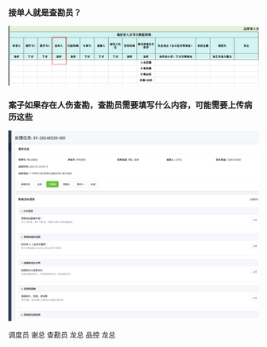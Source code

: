 ### 接单人就是查勘员？
![img.png](img.png)

### 案子如果存在人伤查勘，查勘员需要填写什么内容，可能需要上传病历这些
![img_1.png](img_1.png)

调度员 谢总
查勘员 龙总
品控 龙总